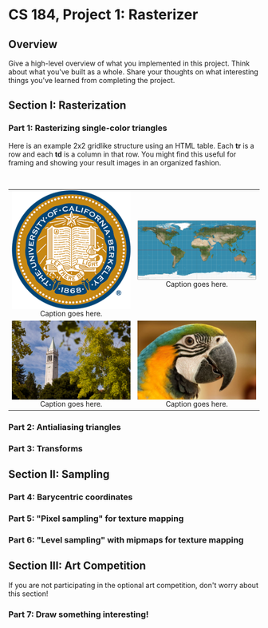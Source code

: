 # CS 184, Project 1: Rasterizer

## Overview
Give a high-level overview of what you implemented in this project. Think about what you've built as a whole. Share your thoughts on what interesting things you've learned from completing the project.

## Section I: Rasterization

### Part 1: Rasterizing single-color triangles

<p>Here is an example 2x2 gridlike structure using an HTML table. Each <b>tr</b> is a row and each <b>td</b> is a column in that row. You might find this useful for framing and showing your result images in an organized fashion.</p>
<div align="middle">
  <table style="width=100%">
    <tr>
      <td>
        <img src="images/image1.png" align="middle" width="400px"/>
        <figcaption align="middle">Caption goes here.</figcaption>
      </td>
      <td>
        <img src="images/image2.png" align="middle" width="400px"/>
        <figcaption align="middle">Caption goes here.</figcaption>
      </td>
    </tr>
    <br>
    <tr>
      <td>
        <img src="images/image3.png" align="middle" width="400px"/>
        <figcaption align="middle">Caption goes here.</figcaption>
      </td>
      <td>
        <img src="images/image4.png" align="middle" width="400px"/>
        <figcaption align="middle">Caption goes here.</figcaption>
      </td>
    </tr>
  </table>
</div>

### Part 2: Antialiasing triangles

### Part 3: Transforms

## Section II: Sampling

### Part 4: Barycentric coordinates

### Part 5: "Pixel sampling" for texture mapping

### Part 6: "Level sampling" with mipmaps for texture mapping

## Section III: Art Competition
<p>If you are not participating in the optional art competition, don't worry about this section!</p>

### Part 7: Draw something interesting!
